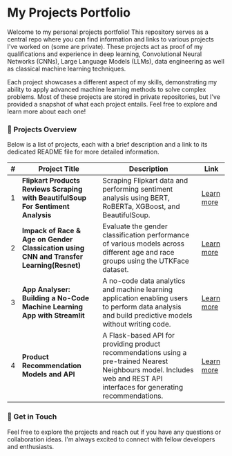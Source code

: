 # My Projects Portfolio

Welcome to my personal projects portfolio! This repository serves as a central repo where you can find information and links to various projects I've worked on (some are private). These projects act as proof of my qualifications and experience in deep learning, Convolutional Neural Networks (CNNs), Large Language Models (LLMs), data engineering as well as classical machine learning techniques.

Each project showcases a different aspect of my skills, demonstrating my ability to apply advanced machine learning methods to solve complex problems. Most of these projects are stored in private repositories, but I've provided a snapshot of what each project entails. Feel free to explore and learn more about each one!

### 🔗 Projects Overview

Below is a list of projects, each with a brief description and a link to its dedicated README file for more detailed information.

| #  | Project Title  | Description  | Link  |
|---|---|---|---|
| 1  | **Flipkart Products Reviews Scraping with BeautifulSoup For Sentiment Analysis**  | Scraping Flipkart data and performing sentiment analysis using BERT, RoBERTa, XGBoost, and BeautifulSoup.  | [Learn more](/flipkart_scape_reviews/README.md)  |
| 2  | **Impack of Race & Age on Gender Classication using CNN and Transfer Learning(Resnet)**  |  Evaluate the gender classification performance of various models across different age and race groups using the UTKFace dataset.  | [Learn more](/impact_of_race_age_on_gender_classification/README.md)  |
| 3  | **App Analyser: Building a No-Code Machine Learning App with Streamlit**  | A no-code data analytics and machine learning application enabling users to perform data analysis and build predictive models without writing code.  | [Learn more](/app_analyser/README.md)  |
| 4  | **Product Recommendation Models and API**  | A Flask-based API for providing product recommendations using a pre-trained Nearest Neighbours model. Includes web and REST API interfaces for generating recommendations.  | [Learn more](/walmart_prod_recomentation/README.md)  |

### 🚀 Get in Touch

Feel free to explore the projects and reach out if you have any questions or collaboration ideas. I'm always excited to connect with fellow developers and enthusiasts.
